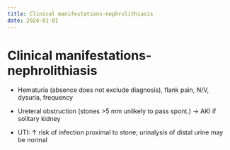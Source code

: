 ```yaml
---
title: Clinical manifestations-nephrolithiasis
date: 2024-01-01
---
```

# Clinical manifestations-nephrolithiasis

* Hematuria (absence does not exclude diagnosis), flank pain, N/V, dysuria, frequency

* Ureteral obstruction (stones >5 mm unlikely to pass spont.) → AKI if solitary kidney

* UTI: ↑ risk of infection proximal to stone; urinalysis of distal urine may be normal
